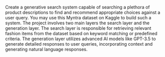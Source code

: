 Create a generative search system capable of searching a plethora of product descriptions to find and recommend appropriate choices against a user query. You may use this Myntra dataset on Kaggle to build such a system.
The project involves two main layers the search layer and the generation layer. 
      The search layer is responsible for retrieving relevant fashion items from the dataset based on keyword matching or predefined criteria. 
      The generation layer utilizes advanced AI models like GPT-3.5 to generate detailed responses to user queries, incorporating context and generating natural language responses.
